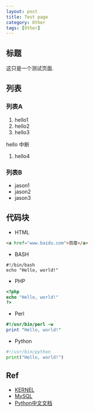 ```yaml
---
layout: post
title: Test page
category: Other
tags: [Other]
---
```


## 标题

这只是一个测试页面.

## 列表
### 列表A

1. hello1
1. hello2
1. hello3

hello 中断

1. hello4

### 列表B
* jason1
* jason2
* jason3

## 代码块

* HTML

``` html
<a href="www.baidu.com">百度</a>
```

* BASH

``` shell
#!/bin/bash
echo "Hello, world!"
```

* PHP

``` php
<?php
echo "Hello, world!"
?>
```

* Perl

``` perl
#!/usr/bin/perl -w
print "Hello, world!"
```

* Python

``` python
#!/usr/bin/python
print("Hello, world!")
```


## Ref
- [KERNEL](https://www.kernel.org/)
- [MySQL](http://www.mysql.com/)
- [Python中文文档](http://python.usyiyi.cn/)

